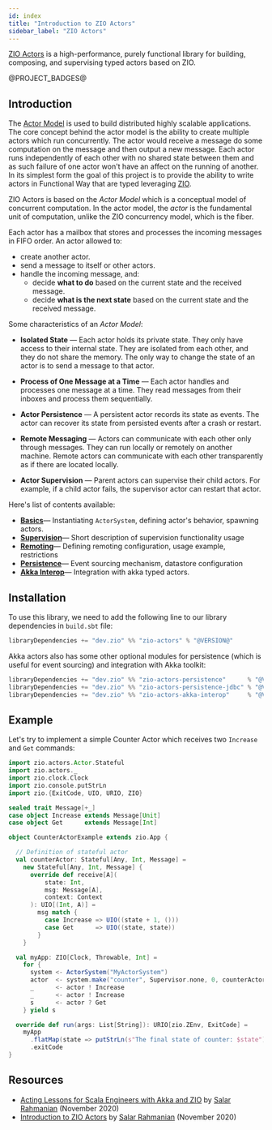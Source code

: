 ```yaml
---
id: index
title: "Introduction to ZIO Actors"
sidebar_label: "ZIO Actors"
---
```


[ZIO Actors](https://zio.dev/zio-actors) is a high-performance, purely functional library for building, composing, and supervising typed actors based on ZIO.

@PROJECT_BADGES@

## Introduction

The [Actor Model](https://en.wikipedia.org/wiki/Actor_model) is used to build distributed highly scalable applications. The core concept behind the actor model is the ability to create multiple actors which run concurrently. The actor would receive a message do some computation on the message and then output a new message. Each actor runs independently of each other with no shared state between them and as such failure of one actor won't have an affect on the running of another. In its simplest form the goal of this project is to provide the ability to write actors in Functional Way that are typed leveraging [ZIO](https://github.com/zio/zio).

ZIO Actors is based on the _Actor Model_ which is a conceptual model of concurrent computation. In the actor model, the _actor_ is the fundamental unit of computation, unlike the ZIO concurrency model, which is the fiber.

Each actor has a mailbox that stores and processes the incoming messages in FIFO order. An actor allowed to:
- create another actor.
- send a message to itself or other actors.
- handle the incoming message, and:
    - decide **what to do** based on the current state and the received message.
    - decide **what is the next state** based on the current state and the received message.

Some characteristics of an _Actor Model_:

- **Isolated State** — Each actor holds its private state. They only have access to their internal state. They are isolated from each other, and they do not share the memory. The only way to change the state of an actor is to send a message to that actor.

- **Process of One Message at a Time** — Each actor handles and processes one message at a time. They read messages from their inboxes and process them sequentially.

- **Actor Persistence** — A persistent actor records its state as events. The actor can recover its state from persisted events after a crash or restart.

- **Remote Messaging** — Actors can communicate with each other only through messages. They can run locally or remotely on another machine. Remote actors can communicate with each other transparently as if there are located locally.

- **Actor Supervision** — Parent actors can supervise their child actors. For example, if a child actor fails, the supervisor actor can restart that actor.

Here's list of contents available:

- **[Basics](basics.md)**— Instantiating `ActorSystem`, defining actor's behavior, spawning actors.
- **[Supervision](supervision.md)**— Short description of supervision functionality usage
- **[Remoting](remoting.md)**— Defining remoting configuration, usage example, restrictions
- **[Persistence](persistence.md)**— Event sourcing mechanism, datastore configuration
- **[Akka Interop](akka-interop.md)**— Integration with akka typed actors.

## Installation

To use this library, we need to add the following line to our library dependencies in `build.sbt` file:

```scala
libraryDependencies += "dev.zio" %% "zio-actors" % "@VERSION@"
```

Akka actors also has some other optional modules for persistence (which is useful for event sourcing) and integration with Akka toolkit:

```scala
libraryDependencies += "dev.zio" %% "zio-actors-persistence"      % "@VERSION@"
libraryDependencies += "dev.zio" %% "zio-actors-persistence-jdbc" % "@VERSION@"
libraryDependencies += "dev.zio" %% "zio-actors-akka-interop"     % "@VERSION@"
```

## Example

Let's try to implement a simple Counter Actor which receives two `Increase` and `Get` commands:

[//]: # (TODO: make snippet type-checked using mdoc)

```scala
import zio.actors.Actor.Stateful
import zio.actors._
import zio.clock.Clock
import zio.console.putStrLn
import zio.{ExitCode, UIO, URIO, ZIO}

sealed trait Message[+_]
case object Increase extends Message[Unit]
case object Get      extends Message[Int]

object CounterActorExample extends zio.App {

  // Definition of stateful actor
  val counterActor: Stateful[Any, Int, Message] =
    new Stateful[Any, Int, Message] {
      override def receive[A](
          state: Int,
          msg: Message[A],
          context: Context
      ): UIO[(Int, A)] =
        msg match {
          case Increase => UIO((state + 1, ()))
          case Get      => UIO((state, state))
        }
    }

  val myApp: ZIO[Clock, Throwable, Int] =
    for {
      system <- ActorSystem("MyActorSystem")
      actor  <- system.make("counter", Supervisor.none, 0, counterActor)
      _      <- actor ! Increase
      _      <- actor ! Increase
      s      <- actor ? Get
    } yield s

  override def run(args: List[String]): URIO[zio.ZEnv, ExitCode] =
    myApp
      .flatMap(state => putStrLn(s"The final state of counter: $state"))
      .exitCode
}
```

## Resources

- [Acting Lessons for Scala Engineers with Akka and ZIO](https://www.youtube.com/watch?v=AQXBlbkf9wc) by [Salar Rahmanian](https://wwww.softinio.com) (November 2020)
- [Introduction to ZIO Actors](https://www.softinio.com/post/introduction-to-zio-actors/) by [Salar Rahmanian](https://www.softinio.com) (November 2020)

